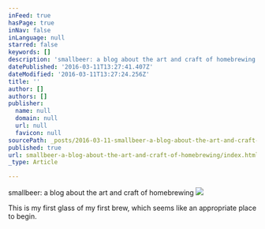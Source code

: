 ```yaml
---
inFeed: true
hasPage: true
inNav: false
inLanguage: null
starred: false
keywords: []
description: 'smallbeer: a blog about the art and craft of homebrewing'
datePublished: '2016-03-11T13:27:41.407Z'
dateModified: '2016-03-11T13:27:24.256Z'
title: ''
author: []
authors: []
publisher:
  name: null
  domain: null
  url: null
  favicon: null
sourcePath: _posts/2016-03-11-smallbeer-a-blog-about-the-art-and-craft-of-homebrewing.md
published: true
url: smallbeer-a-blog-about-the-art-and-craft-of-homebrewing/index.html
_type: Article

---
```

smallbeer: a blog about the art and craft of homebrewing
![](https://the-grid-user-content.s3-us-west-2.amazonaws.com/f0eaef66-42ed-4ed1-92a4-18175ec8dc46.jpg)

This is my first glass of my first brew, which seems like an appropriate place to begin.